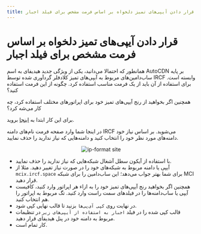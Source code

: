 ```yaml
---
title: قرار دادن آیپی‌های تمیز دلخواه بر اساس فرمت مشخص برای فیلد اجبار
---
```


# قرار دادن آیپی‌های تمیز دلخواه بر اساس فرمت مشخص برای فیلد اجبار
همانطور که احتمالا می‌دانید، یکی از ویژگی جدید هیدیفای به اسم AutoCDN بر پایه ساب‌دامین‌های مربوط به آیپی‌های تمیز کلادفلر گردآوری شده توسط IRCF وابسته است. برای استفاده از آن باید از یک فرمت مناسب استفاده کرد. چگونه از این فرمت استفاده کنید؟

همچنین اگر بخواهید از رنج آیپی‌های تمیز خود برای اپراتورهای مختلف استفاده کرد، چه کار می‌شه کرد؟

برای این کار ابتدا به [اینجا](https://ip-format.hiddify.com/) بروید.

در اینجا شما وارد صفحه فرمت نام‌های دامنه IRCF ‌می‌شوید. بر اساس نیاز خود دامنه‌های مورد نظر خود را انتخاب کنید و دامنه‌هایی که نیاز ندارید را حذف نمایید.

<div align=center>

<img alt="ip-format site" src="https://github.com/hiddify/hiddify.com/assets/125398461/e15b0d7f-8f46-47aa-b0fc-703754fbf088" />
</div>


- با استفاده از آیکون سطل آشغال شبکه‌هایی که نیاز ندارید را حذف نمایید.
- آیپی‌ یا دامنه مربوط به شبکه‌های خود را در صورت نیاز تغییر دهید. مثلا از `mcix.ircf.space` برای شما بهتر جواب می‌دهد؛ این ساب‌دامین را برای شبکه MCI قرار دهید.
- همچنین اگر بخواهید رنج آیپی‌های تمیز خود را به ازاء هر اپراتور وارد کنید، کافیست آیپی یا ساب‌دامنه‌ها را در فیلدهای سمت راست وارد کنید. تگ مربوط به اپراتور را هم انتخاب کنید.
- در نهایت روی `کپی آی‌پی‌ها` بزنید تا قالب نهایی کپی شود.
- قالب کپی شده را در فیلد `اجبار به استفاده از آیپی‌های زیر` در تنظیمات مربوط به دامنه خود در پنل هیدیفای قرار دهید.
- کار تمام است.

